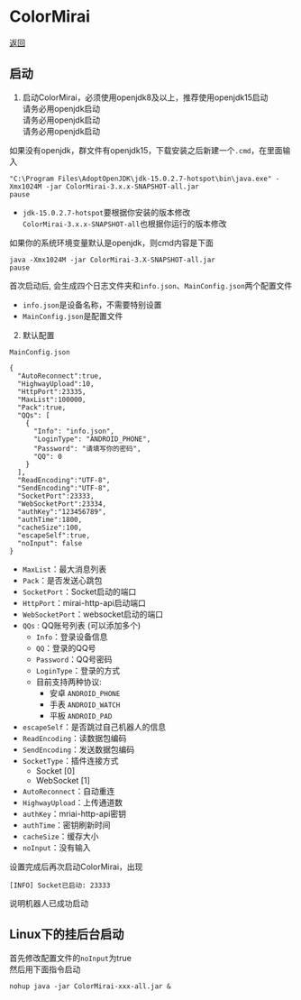 # ColorMirai

[返回](../README.md)

## 启动

1. 启动ColorMirai，必须使用openjdk8及以上，推荐使用openjdk15启动  
   请务必用openjdk启动  
   请务必用openjdk启动  
   请务必用openjdk启动

如果没有openjdk，群文件有openjdk15，下载安装之后新建一个`.cmd`，在里面输入
```Cmd
"C:\Program Files\AdoptOpenJDK\jdk-15.0.2.7-hotspot\bin\java.exe" -Xmx1024M -jar ColorMirai-3.x.x-SNAPSHOT-all.jar
pause
```
- `jdk-15.0.2.7-hotspot`要根据你安装的版本修改  
  `ColorMirai-3.x.x-SNAPSHOT-all`也根据你运行的版本修改

如果你的系统环境变量默认是openjdk，则cmd内容是下面
```
java -Xmx1024M -jar ColorMirai-3.X-SNAPSHOT-all.jar
pause
```

首次启动后, 会生成四个日志文件夹和`info.json`、`MainConfig.json`两个配置文件

- `info.json`是设备名称，不需要特别设置
- `MainConfig.json`是配置文件

2. 默认配置

`MainConfig.json`

```Json5
{
  "AutoReconnect":true,
  "HighwayUpload":10,
  "HttpPort":23335,
  "MaxList":100000,
  "Pack":true,
  "QQs": [
    {
      "Info": "info.json",
      "LoginType": "ANDROID_PHONE",
      "Password": "请填写你的密码",
      "QQ": 0
    }
  ],
  "ReadEncoding":"UTF-8",
  "SendEncoding":"UTF-8",
  "SocketPort":23333,
  "WebSocketPort":23334,
  "authKey":"123456789",
  "authTime":1800,
  "cacheSize":100,
  "escapeSelf":true,
  "noInput": false
}
```

- `MaxList`：最大消息列表
- `Pack`：是否发送心跳包
- `SocketPort`：Socket启动的端口
- `HttpPort`：mirai-http-api启动端口
- `WebSocketPort`：websocket启动的端口
- `QQs` : QQ账号列表 (可以添加多个)
  - `Info`：登录设备信息
  - `QQ`：登录的QQ号
  - `Password`：QQ号密码
  - `LoginType`：登录的方式
  - 目前支持两种协议:
    - 安卓 `ANDROID_PHONE`
    - 手表 `ANDROID_WATCH`
    - 平板 `ANDROID_PAD`
- `escapeSelf`：是否跳过自己机器人的信息
- `ReadEncoding`：读数据包编码
- `SendEncoding`：发送数据包编码
- `SocketType`：插件连接方式
    - Socket [0]
    - WebSocket [1]
- `AutoReconnect`：自动重连
- `HighwayUpload`：上传通道数
- `authKey`：mriai-http-api密钥
- `authTime`：密钥刷新时间
- `cacheSize`：缓存大小
- `noInput`：没有输入

设置完成后再次启动ColorMirai，出现
```
[INFO] Socket已启动: 23333
``` 
说明机器人已成功启动

## Linux下的挂后台启动
首先修改配置文件的`noInput`为true  
然后用下面指令启动
```
nohup java -jar ColorMirai-xxx-all.jar &
```
